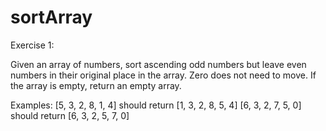 # sortArray
Exercise 1:

Given an array of numbers, sort ascending odd numbers but leave even numbers in their original place in the array. Zero does not need to move. If the array is empty, return an empty array.

Examples:
[5, 3, 2, 8, 1, 4] should return [1, 3, 2, 8, 5, 4]
[6, 3, 2, 7, 5, 0] should return [6, 3, 2, 5, 7, 0]
